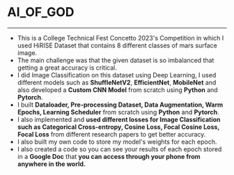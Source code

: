 # AI_OF_GOD
--------------------------------------------------------------------------- 

* This is a College Technical Fest Concetto 2023's Competition in which I used HiRISE Dataset that contains 8 different classes of mars surface image. 
* The main challenge was that the given dataset is so imbalanced that getting a great accuracy is critical.
* I did Image Classification on this dataset using Deep Learning, I used different models such as **ShuffleNetV2**, **EfficientNet**, **MobileNet** and also developed a **Custom CNN Model** from scratch using **Python** and **Pytorch**.
* I built **Dataloader, Pre-processing Dataset, Data Augmentation, Warm Epochs, Learning Scheduler** from scratch using **Python** and **Pytorch**.
* I also implemented and **used different losses for Image Classification such as Categorical Cross-entropy, Cosine Loss, Focal Cosine Loss, Focal Loss** from different research papers to get better accuracy.
* I also built my own code to store my model's weights for each epoch.
* I also created a code so you can see your results of each epoch stored in a **Google Doc** that **you can access through your phone from anywhere in the world.**
